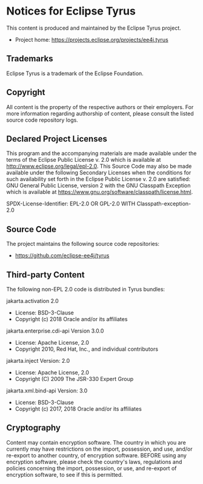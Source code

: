 # Notices for Eclipse Tyrus

This content is produced and maintained by the Eclipse Tyrus project.

* Project home: https://projects.eclipse.org/projects/ee4j.tyrus

## Trademarks

Eclipse Tyrus is a trademark of the Eclipse Foundation.

## Copyright

All content is the property of the respective authors or their employers. For
more information regarding authorship of content, please consult the listed
source code repository logs.

## Declared Project Licenses

This program and the accompanying materials are made available under the terms
of the Eclipse Public License v. 2.0 which is available at
http://www.eclipse.org/legal/epl-2.0. This Source Code may also be made
available under the following Secondary Licenses when the conditions for such
availability set forth in the Eclipse Public License v. 2.0 are satisfied: GNU
General Public License, version 2 with the GNU Classpath Exception which is
available at https://www.gnu.org/software/classpath/license.html.

SPDX-License-Identifier: EPL-2.0 OR GPL-2.0 WITH Classpath-exception-2.0

## Source Code

The project maintains the following source code repositories:

* https://github.com/eclipse-ee4j/tyrus

## Third-party Content
The following non-EPL 2.0 code is distributed in Tyrus bundles:

jakarta.activation 2.0
* License: BSD-3-Clause
* Copyright (c) 2018 Oracle and/or its affiliates

jakarta.enterprise.cdi-api Version 3.0.0
* License: Apache License, 2.0
* Copyright 2010, Red Hat, Inc., and individual contributors

jakarta.inject Version: 2.0
* License: Apache License, 2.0
* Copyright (C) 2009 The JSR-330 Expert Group

jakarta.xml.bind-api Version: 3.0
* License: BSD-3-Clause
* Copyright (c) 2017, 2018 Oracle and/or its affiliates

## Cryptography

Content may contain encryption software. The country in which you are currently
may have restrictions on the import, possession, and use, and/or re-export to
another country, of encryption software. BEFORE using any encryption software,
please check the country's laws, regulations and policies concerning the import,
possession, or use, and re-export of encryption software, to see if this is
permitted.
